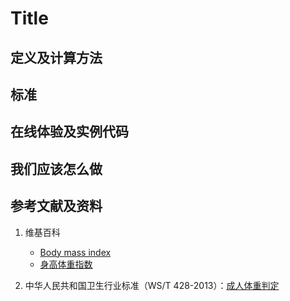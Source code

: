# Title

## 定义及计算方法

## 标准

## 在线体验及实例代码

## 我们应该怎么做

## 参考文献及资料

1. 维基百科
	- [Body mass index](https://en.wikipedia.org/wiki/Body_mass_index)
	- [身高体重指数](https://zh.wikipedia.org/wiki/%E8%BA%AB%E9%AB%98%E9%AB%94%E9%87%8D%E6%8C%87%E6%95%B8)

2. 中华人民共和国卫生行业标准（WS/T 428-2013）：[成人体重判定](http://www.moh.gov.cn/ewebeditor/uploadfile/2013/08/20130808135715967.pdf)